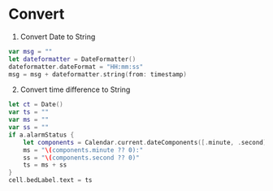 # Convert

1. Convert Date to String

```swift
var msg = ""
let dateformatter = DateFormatter()
dateformatter.dateFormat = "HH:mm:ss"
msg = msg + dateformatter.string(from: timestamp) 
```

2. Convert time difference to String

```swift
let ct = Date()
var ts = ""
var ms = ""
var ss = ""
if a.alarmStatus {
    let components = Calendar.current.dateComponents([.minute, .second], from: a.alarmtimestamp, to: ct)
    ms = "\(components.minute ?? 0):"
    ss = "\(components.second ?? 0)"
    ts = ms + ss
}
cell.bedLabel.text = ts
```
